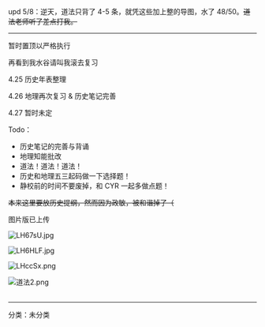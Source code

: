   
  
upd 5/8：逆天，道法只背了 4\-5 条，就凭这些加上整的导图，水了 48/50。~~道法老师听了差点打我。~~  
  
----  
  
  
暂时置顶以严格执行  
  
再看到我水谷请叫我滚去复习  
  
4\.25 历史年表整理  
  
4\.26 地理再次复习 & 历史笔记完善  
  
4\.27 暂时未定  
  
Todo：  
- 历史笔记的完善与背诵  
- 地理知能批改  
- 道法！道法！道法！  
- 历史和地理五三起码做一下选择题！  
- 静校前的时间不要废掉，和 CYR 一起多做点题！  
  
  
~~本来这里要放历史提纲，然而因为政敏，被和谐掉了（~~  
  
图片版已上传  
  
![LH67sU.jpg](https://s1.ax1x.com/2022/04/26/LH67sU.jpg)  
  
![LH6HLF.jpg](https://s1.ax1x.com/2022/04/26/LH6HLF.jpg)  
  
![LHccSx.png](https://s1.ax1x.com/2022/04/26/LHccSx.png)  
  
![道法2.png](https://s1.ax1x.com/2022/04/23/Lf7Okd.png)  
<br>  
  

-----
分类：未分类